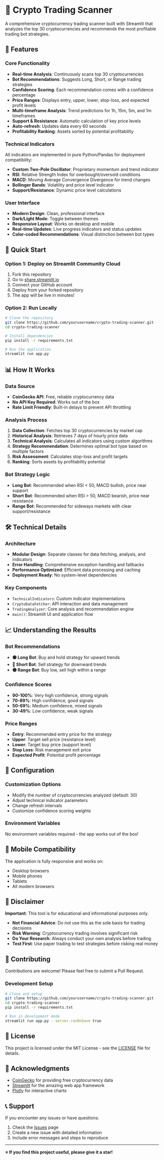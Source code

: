 # 🚀 Crypto Trading Scanner

A comprehensive cryptocurrency trading scanner built with Streamlit that analyzes the top 30 cryptocurrencies and recommends the most profitable trading bot strategies.

## 🌟 Features

### Core Functionality
- **Real-time Analysis**: Continuously scans top 30 cryptocurrencies
- **Bot Recommendations**: Suggests Long, Short, or Range trading strategies
- **Confidence Scoring**: Each recommendation comes with a confidence percentage
- **Price Ranges**: Displays entry, upper, lower, stop-loss, and expected profit levels
- **Multi-timeframe Analysis**: Trend predictions for 1h, 15m, 5m, and 1m timeframes
- **Support & Resistance**: Automatic calculation of key price levels
- **Auto-refresh**: Updates data every 60 seconds
- **Profitability Ranking**: Assets sorted by potential profitability

### Technical Indicators
All indicators are implemented in pure Python/Pandas for deployment compatibility:
- **Custom Two-Pole Oscillator**: Proprietary momentum and trend indicator
- **RSI**: Relative Strength Index for overbought/oversold conditions
- **MACD**: Moving Average Convergence Divergence for trend changes
- **Bollinger Bands**: Volatility and price level indicator
- **Support/Resistance**: Dynamic price level calculations

### User Interface
- **Modern Design**: Clean, professional interface
- **Dark/Light Mode**: Toggle between themes
- **Responsive Layout**: Works on desktop and mobile
- **Real-time Updates**: Live progress indicators and status updates
- **Color-coded Recommendations**: Visual distinction between bot types

## 🚀 Quick Start

### Option 1: Deploy on Streamlit Community Cloud
1. Fork this repository
2. Go to [share.streamlit.io](https://share.streamlit.io)
3. Connect your GitHub account
4. Deploy from your forked repository
5. The app will be live in minutes!

### Option 2: Run Locally
```bash
# Clone the repository
git clone https://github.com/yourusername/crypto-trading-scanner.git
cd crypto-trading-scanner

# Install dependencies
pip install -r requirements.txt

# Run the application
streamlit run app.py
```

## 📊 How It Works

### Data Source
- **CoinGecko API**: Free, reliable cryptocurrency data
- **No API Key Required**: Works out of the box
- **Rate Limit Friendly**: Built-in delays to prevent API throttling

### Analysis Process
1. **Data Collection**: Fetches top 30 cryptocurrencies by market cap
2. **Historical Analysis**: Retrieves 7 days of hourly price data
3. **Technical Analysis**: Calculates all indicators using custom algorithms
4. **Strategy Recommendation**: Determines optimal bot type based on multiple factors
5. **Risk Assessment**: Calculates stop-loss and profit targets
6. **Ranking**: Sorts assets by profitability potential

### Bot Strategy Logic
- **Long Bot**: Recommended when RSI < 50, MACD bullish, price near support
- **Short Bot**: Recommended when RSI > 50, MACD bearish, price near resistance  
- **Range Bot**: Recommended for sideways markets with clear support/resistance

## 🛠 Technical Details

### Architecture
- **Modular Design**: Separate classes for data fetching, analysis, and indicators
- **Error Handling**: Comprehensive exception handling and fallbacks
- **Performance Optimized**: Efficient data processing and caching
- **Deployment Ready**: No system-level dependencies

### Key Components
- `TechnicalIndicators`: Custom indicator implementations
- `CryptoDataFetcher`: API interaction and data management
- `TradingAnalyzer`: Core analysis and recommendation engine
- `main()`: Streamlit UI and application flow

## 📈 Understanding the Results

### Bot Recommendations
- **🟢 Long Bot**: Buy and hold strategy for upward trends
- **🔴 Short Bot**: Sell strategy for downward trends  
- **🟡 Range Bot**: Buy low, sell high within a range

### Confidence Scores
- **90-100%**: Very high confidence, strong signals
- **70-89%**: High confidence, good signals
- **50-69%**: Medium confidence, mixed signals
- **30-49%**: Low confidence, weak signals

### Price Ranges
- **Entry**: Recommended entry price for the strategy
- **Upper**: Target sell price (resistance level)
- **Lower**: Target buy price (support level)
- **Stop Loss**: Risk management exit price
- **Expected Profit**: Potential profit percentage

## 🔧 Configuration

### Customization Options
- Modify the number of cryptocurrencies analyzed (default: 30)
- Adjust technical indicator parameters
- Change refresh intervals
- Customize confidence scoring weights

### Environment Variables
No environment variables required - the app works out of the box!

## 📱 Mobile Compatibility

The application is fully responsive and works on:
- Desktop browsers
- Mobile phones
- Tablets
- All modern browsers

## 🚨 Disclaimer

**Important**: This tool is for educational and informational purposes only. 

- **Not Financial Advice**: Do not use this as the sole basis for trading decisions
- **Risk Warning**: Cryptocurrency trading involves significant risk
- **Do Your Research**: Always conduct your own analysis before trading
- **Test First**: Use paper trading to test strategies before risking real money

## 🤝 Contributing

Contributions are welcome! Please feel free to submit a Pull Request.

### Development Setup
```bash
# Clone and setup
git clone https://github.com/yourusername/crypto-trading-scanner.git
cd crypto-trading-scanner
pip install -r requirements.txt

# Run in development mode
streamlit run app.py --server.runOnSave true
```

## 📄 License

This project is licensed under the MIT License - see the [LICENSE](LICENSE) file for details.

## 🙏 Acknowledgments

- [CoinGecko](https://www.coingecko.com/) for providing free cryptocurrency data
- [Streamlit](https://streamlit.io/) for the amazing web app framework
- [Plotly](https://plotly.com/) for interactive charts

## 📞 Support

If you encounter any issues or have questions:
1. Check the [Issues](https://github.com/yourusername/crypto-trading-scanner/issues) page
2. Create a new issue with detailed information
3. Include error messages and steps to reproduce

---

**⭐ If you find this project useful, please give it a star!**